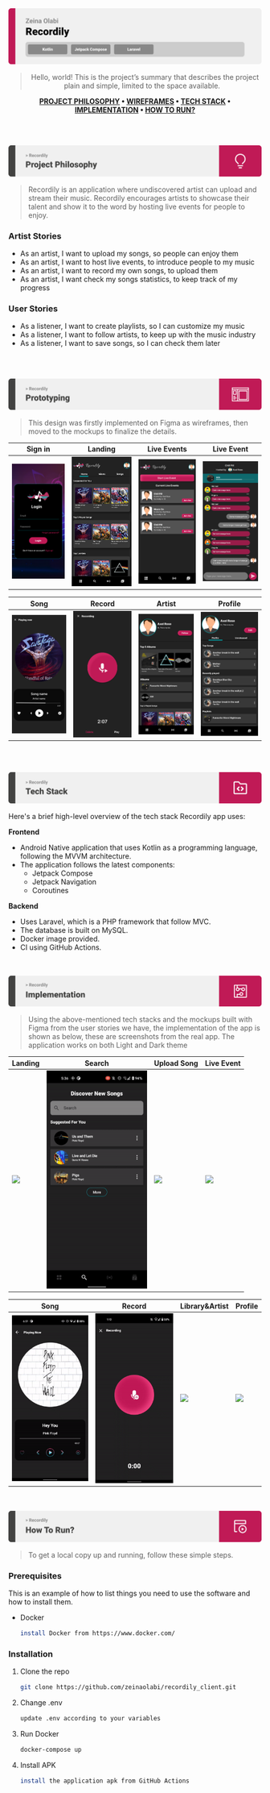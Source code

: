 <img src="./readme/title1.svg"/>

<div align="center">

> Hello, world! This is the project’s summary that describes the project plain and simple, limited to the space available.   

**[PROJECT PHILOSOPHY](https://github.com/zeinaolabi/recordily_client#-project-philosophy) • [WIREFRAMES](https://github.com/zeinaolabi/recordily_client#-wireframes) • [TECH STACK](https://github.com/zeinaolabi/recordily_client#-tech-stack) • [IMPLEMENTATION](https://github.com/zeinaolabi/recordily_client#-implementation) • [HOW TO RUN?](https://github.com/zeinaolabi/recordily_client#-how-to-run)**

</div>

<br><br>


<img src="./readme/title2.svg"/>

> Recordily is an application where undiscovered artist can upload and stream their music. Recordily encourages artists to showcase their talent and show it to the word
by hosting live events for people to enjoy.
> 

### Artist Stories
- As an artist, I want to upload my songs, so people can enjoy them
- As an artist, I want to host live events, to introduce people to my music
- As an artist, I want to record my own songs, to upload them 
- As an artist, I want check my songs statistics, to keep track of my progress 

### User Stories
- As a listener, I want to create playlists, so I can customize my music
- As a listener, I want to follow artists, to keep up with the music industry
- As a listener, I want to save songs, so I can check them later

<br><br>

<img src="./readme/title3.svg"/>

> This design was firstly implemented on Figma as wireframes, then moved to the mockups to finalize the details.

| Sign in                                       | Landing                                            | Live Events                                        | Live Event                                            |
|-----------------------------------------------|----------------------------------------------------|----------------------------------------------------|-------------------------------------------------------|
| <img src="./readme/sign_in.svg" width="200"/> | <img src="./readme/landing_page.svg" width="200"/> | <img src="./readme/live_events.svg" width="200"/>  | <img src="./readme/live_event_chat.svg" width="200"/> |

| Song                                            | Record                                            | Artist                                            | Profile                                            |
|-------------------------------------------------|---------------------------------------------------|---------------------------------------------------|----------------------------------------------------|
| <img src="./readme/song_page.svg" width="200"/> | <img src="./readme/record_page.svg" width="200"/> | <img src="./readme/artist_page.svg" width="200"/> | <img src="./readme/profile_page.svg" width="200"/> |


<br><br>

<img src="./readme/title4.svg"/>

Here's a brief high-level overview of the tech stack Recordily app uses:

**Frontend**
- Android Native application that uses Kotlin as a programming language, following the MVVM architecture.
- The application follows the latest components:
  - Jetpack Compose
  - Jetpack Navigation
  - Coroutines
  
**Backend**
- Uses Laravel, which is a PHP framework that follow MVC.
- The database is built on MySQL.
- Docker image provided.
- CI using GitHub Actions.

<br><br>
<img src="./readme/title5.svg"/>

> Using the above-mentioned tech stacks and the mockups built with Figma from the user stories we have, the implementation of the app is shown as below, these are screenshots from the real app.
The application works on both Light and Dark theme

| Landing                                       | Search                                       | Upload Song                                       | Live Event                                            |
|-----------------------------------------------|----------------------------------------------|---------------------------------------------------|-------------------------------------------------------|
| <img src="./readme/landing.gif" width="200"/> | <img src="./readme/search.gif" width="200"/> | <img src="./readme/upload_song.gif" width="200"/> | <img src="./readme/live_event_chat.gif" width="200"/> |

| Song                                       | Record                                       | Library&Artist                                | Profile                                       |
|--------------------------------------------|----------------------------------------------|-----------------------------------------------|-----------------------------------------------|
| <img src="./readme/song.gif" width="200"/> | <img src="./readme/record.gif" width="200"/> | <img src="./readme/library.gif" width="200"/> | <img src="./readme/profile.gif" width="200"/> |


<br><br>
<img src="./readme/title6.svg"/>


>To get a local copy up and running, follow these simple steps.

### Prerequisites

This is an example of how to list things you need to use the software and how to install them.
* Docker
  ```sh
  install Docker from https://www.docker.com/
  ```

### Installation

1. Clone the repo
   ```sh
   git clone https://github.com/zeinaolabi/recordily_client.git
   ```
2. Change .env
   ```sh
   update .env according to your variables
   ```
3. Run Docker
   ```sh
   docker-compose up
   ```
4. Install APK
   ```sh
   install the application apk from GitHub Actions
   ```


